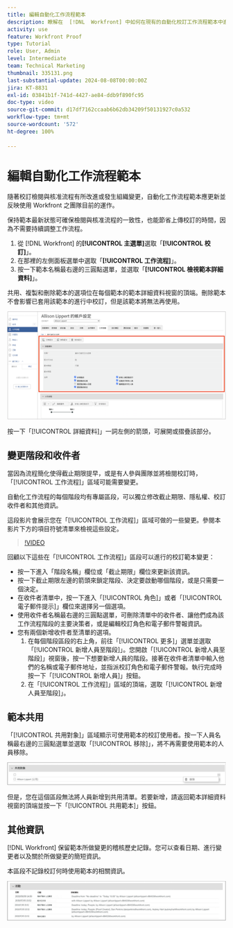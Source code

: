 ```yaml
---
title: 編輯自動化工作流程範本
description: 瞭解在  [!DNL  Workfront] 中如何在現有的自動化校訂工作流程範本中進行變更。
activity: use
feature: Workfront Proof
type: Tutorial
role: User, Admin
level: Intermediate
team: Technical Marketing
thumbnail: 335131.png
last-substantial-update: 2024-08-08T00:00:00Z
jira: KT-8831
exl-id: 03841b1f-741d-4427-ae84-ddb9f890fc95
doc-type: video
source-git-commit: d17df7162ccaab6b62db34209f50131927c0a532
workflow-type: tm+mt
source-wordcount: '572'
ht-degree: 100%

---
```


# 編輯自動化工作流程範本

隨著校訂檢閱與核准流程有所改進或發生組織變更，自動化工作流程範本應更新並反映使用 Workfront 之團隊目前的運作。

保持範本最新狀態可確保檢閱與核准流程的一致性，也能節省上傳校訂的時間，因為不需要持續調整工作流程。

1. 從 [!DNL Workfront] 的&#x200B;**[!UICONTROL 主選單]**&#x200B;選取「**[!UICONTROL 校訂]**」。
1. 在那裡的左側面板選單中選取「**[!UICONTROL 工作流程]**」。
1. 按一下範本名稱最右邊的三圓點選單，並選取「**[!UICONTROL 檢視範本詳細資料]**」。

共用、複製和刪除範本的選項位在每個範本的範本詳細資料視窗的頂端。刪除範本不會影響已套用該範本的進行中校訂，但是該範本將無法再使用。

![範本詳細資料視窗](assets/proof-system-setup-edit-templates-details-area.png)


按一下「[!UICONTROL 詳細資料]」一詞左側的箭頭，可展開或摺疊該部分。

## 變更階段和收件者

當因為流程簡化使得截止期限提早，或是有人參與團隊並將檢閱校訂時，「[!UICONTROL 工作流程]」區域可能需要變更。

自動化工作流程的每個階段均有專屬區段，可以獨立修改截止期限、隱私權、校訂收件者和其他資訊。

這段影片會展示您在「[!UICONTROL 工作流程]」區域可做的一些變更。參閱本影片下方的項目符號清單來檢視這些設定。

>[!VIDEO](https://video.tv.adobe.com/v/335131/?quality=12&learn=on&enablevpops)

回顧以下這些在「[!UICONTROL 工作流程]」區段可以進行的校訂範本變更：

* 按一下進入「階段名稱」欄位或「截止期限」欄位來更新該資訊。
* 按一下截止期限左邊的箭頭來鎖定階段、決定要啟動哪個階段，或是只需要一個決定。
* 在收件者清單中，按一下進入「[!UICONTROL 角色]」或者「[!UICONTROL 電子郵件提示]」欄位來選擇另一個選項。
* 使用收件者名稱最右邊的三圓點選單，可刪除清單中的收件者、讓他們成為該工作流程階段的主要決策者，或是編輯校訂角色和電子郵件警報資訊。
* 您有兩個新增收件者至清單的選項。
   1. 在每個階段區段的右上角，前往「[!UICONTROL 更多]」選單並選取「[!UICONTROL 新增人員至階段]」。您開啟「[!UICONTROL 新增人員至階段]」視窗後，按一下想要新增人員的階段。接著在收件者清單中輸入他們的名稱或電子郵件地址，並指派校訂角色和電子郵件警報。執行完成時按一下「[!UICONTROL 新增人員]」按鈕。
   1. 在「[!UICONTROL 工作流程]」區域的頂端，選取「[!UICONTROL 新增人員至階段]」。

## 範本共用

「[!UICONTROL 共用對象]」區域顯示可使用範本的校訂使用者。按一下人員名稱最右邊的三圓點選單並選取「[!UICONTROL 移除]」，將不再需要使用範本的人員移除。

![[!UICONTROL 共用對象]清單](assets/proof-system-setups-edit-template-shared-with.png)

但是，您在這個區段無法將人員新增到共用清單。若要新增，請返回範本詳細資料視窗的頂端並按一下「[!UICONTROL 共用範本]」按鈕。

## 其他資訊

[!DNL Workfront] 保留範本所做變更的稽核歷史記錄。您可以查看日期、進行變更者以及關於所做變更的簡短資訊。

本區段不記錄校訂何時使用範本的相關資訊。

![校訂活動清單](assets/proof-system-setups-edit-template-activity.png)
